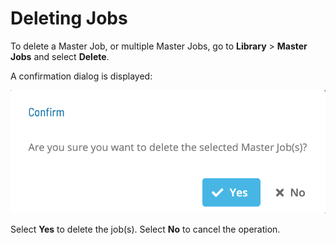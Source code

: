 # Deleting Jobs

To delete a Master Job, or multiple Master Jobs, go to **Library** > **Master Jobs** and select **Delete**.

A confirmation dialog is displayed:

![Master Job Delete](master-job-delete.png 'Confirm Delete')

Select **Yes** to delete the job(s). Select **No** to cancel the operation.
